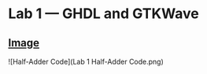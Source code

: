 # **Lab 1 — GHDL and GTKWave**
## **<ins>Image</ins>**
![Half-Adder Code](Lab 1 Half-Adder Code.png)
